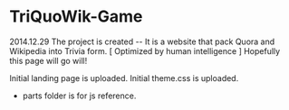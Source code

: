 TriQuoWik-Game
==============

2014.12.29
The project is created -- 
It is a website that pack Quora and Wikipedia into Trivia form. [ Optimized by human intelligence ]
Hopefully this page will go will!

Initial landing page is uploaded.
Initial theme.css is uploaded.
- parts folder is for js reference.